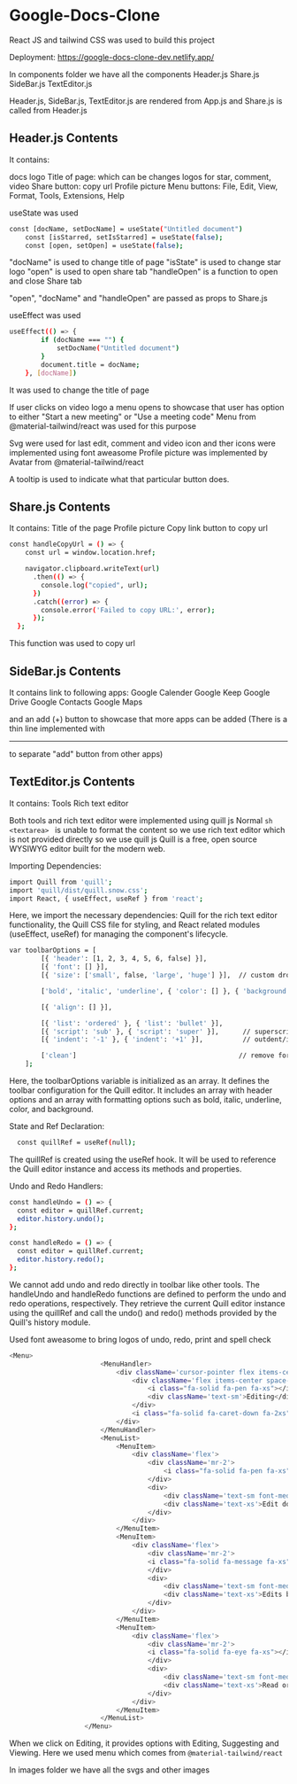 # Google-Docs-Clone

React JS and tailwind CSS was used to build this project

Deployment: https://google-docs-clone-dev.netlify.app/

In components folder we have all the components
Header.js
Share.js
SideBar.js
TextEditor.js

Header.js, SideBar.js, TextEditor.js are rendered from App.js and Share.js is called from Header.js

## Header.js Contents

It contains:

docs logo
Title of page: which can be changes
logos for star, comment, video
Share button: copy url
Profile picture
Menu buttons: File, Edit, View, Format, Tools, Extensions, Help

useState was used

```sh
const [docName, setDocName] = useState("Untitled document")
    const [isStarred, setIsStarred] = useState(false);
    const [open, setOpen] = useState(false);
```

"docName" is used to change title of page
"isState" is used to change star logo
"open" is used to open share tab
"handleOpen" is a function to open and close Share tab

"open", "docName" and "handleOpen" are passed as props to Share.js

useEffect was used

```sh
useEffect(() => {
        if (docName === "") {
            setDocName("Untitled document")
        }
        document.title = docName;
    }, [docName])
```     

It was used to change the title of page

If user clicks on video logo a menu opens to showcase that user has option to either "Start a new meeting" or "Use a meeting code"
Menu from @material-tailwind/react was used for this purpose

Svg were used for last edit, comment and video icon and ther icons were implemented using font aweasome
Profile picture was implemented by Avatar from @material-tailwind/react

A tooltip is used to indicate what that particular button does.


## Share.js Contents

It contains:
Title of the page
Profile picture
Copy link button to copy url

```sh
const handleCopyUrl = () => {
    const url = window.location.href;

    navigator.clipboard.writeText(url)
      .then(() => {
        console.log("copied", url);
      })
      .catch((error) => {
        console.error('Failed to copy URL:', error);
      });
  };
  ```
  
  This function was used to copy url
  
## SideBar.js Contents

It contains link to following apps:
Google Calender
Google Keep
Google Drive
Google Contacts
Google Maps

and an add (+) button to showcase that more apps can be added (There is a thin line implemented with <hr/> to separate "add" button from other apps)


## TextEditor.js Contents

It contains:
Tools
Rich text editor

Both tools and rich text editor were implemented using quill js
Normal ```sh <textarea> ``` is unable to format the content so we use rich text editor which is not provided directly so we use quill js
Quill is a free, open source WYSIWYG editor built for the modern web.

Importing Dependencies:
  
```sh
import Quill from 'quill';
import 'quill/dist/quill.snow.css';
import React, { useEffect, useRef } from 'react';
```

Here, we import the necessary dependencies: Quill for the rich text editor functionality, the Quill CSS file for styling, and React related modules (useEffect, useRef) for managing the component's lifecycle.

```sh
var toolbarOptions = [
        [{ 'header': [1, 2, 3, 4, 5, 6, false] }],
        [{ 'font': [] }],
        [{ 'size': ['small', false, 'large', 'huge'] }],  // custom dropdown

        ['bold', 'italic', 'underline', { 'color': [] }, { 'background': [] }],        // toggled buttons

        [{ 'align': [] }],

        [{ 'list': 'ordered' }, { 'list': 'bullet' }],
        [{ 'script': 'sub' }, { 'script': 'super' }],      // superscript/subscript
        [{ 'indent': '-1' }, { 'indent': '+1' }],          // outdent/indent

        ['clean']                                         // remove formatting button
    ];
  ```

Here, the toolbarOptions variable is initialized as an array. It defines the toolbar configuration for the Quill editor. It includes an array with header options and an array with formatting options such as bold, italic, underline, color, and background.

State and Ref Declaration:

```sh
  const quillRef = useRef(null);
 ```

The quillRef is created using the useRef hook. It will be used to reference the Quill editor instance and access its methods and properties.

Undo and Redo Handlers:

```sh
const handleUndo = () => {
  const editor = quillRef.current;
  editor.history.undo();
};

const handleRedo = () => {
  const editor = quillRef.current;
  editor.history.redo();
};
```

We cannot add undo and redo directly in toolbar like other tools. The handleUndo and handleRedo functions are defined to perform the undo and redo operations, respectively. They retrieve the current Quill editor instance using the quillRef and call the undo() and redo() methods provided by the Quill's history module.

Used font aweasome to bring logos of undo, redo, print and spell check

 ```sh
<Menu>
                        <MenuHandler>
                            <div className='cursor-pointer flex items-center space-x-8 ml-auto mr-12 tool-edit-btn'>
                                <div className='flex items-center space-x-3'>
                                    <i class="fa-solid fa-pen fa-xs"></i>
                                    <div className='text-sm'>Editing</div>
                                </div>
                                <i class="fa-solid fa-caret-down fa-2xs"></i>
                            </div>
                        </MenuHandler>
                        <MenuList>
                            <MenuItem>
                                <div className='flex'>
                                    <div className='mr-2'>
                                        <i class="fa-solid fa-pen fa-xs"></i>
                                    </div>
                                    <div>
                                        <div className='text-sm font-medium'>Editing</div>
                                        <div className='text-xs'>Edit document directly</div>
                                    </div>
                                </div>
                            </MenuItem>
                            <MenuItem>
                                <div className='flex'>
                                    <div className='mr-2'>
                                    <i class="fa-solid fa-message fa-xs"></i>
                                    </div>
                                    <div>
                                        <div className='text-sm font-medium'>Suggesting</div>
                                        <div className='text-xs'>Edits become suggestions</div>
                                    </div>
                                </div>
                            </MenuItem>
                            <MenuItem>
                                <div className='flex'>
                                    <div className='mr-2'>
                                    <i class="fa-solid fa-eye fa-xs"></i>
                                    </div>
                                    <div>
                                        <div className='text-sm font-medium'>Viewing</div>
                                        <div className='text-xs'>Read or print final document</div>
                                    </div>
                                </div>
                            </MenuItem>
                        </MenuList>
                    </Menu>
```
  
When we click on Editing, it provides options with Editing, Suggesting and Viewing.
Here we used menu which comes from ``` @material-tailwind/react ```

In images folder we have all the svgs and other images
